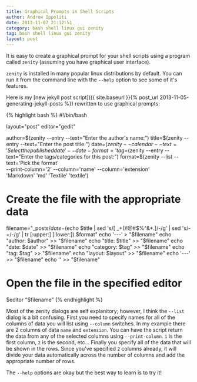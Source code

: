 ```yaml
---
title: Graphical Prompts in Shell Scripts
author: Andrew Ippoliti
date: 2013-11-07 21:12:51
category: bash shell linux gui zenity
tag: bash shell linux gui zenity
layout: post
---
```


It is easy to create a graphical prompt for your shell scripts using a program
called `zenity` (assuming you have graphical user interface).

`zenity` is installed in many popular linux distributions by default. You can 
run it from the command line with the `--help` option to see some of it's
features.

Here is my [new jekyll post script]({{ site.baseurl }}{% post_url 2013-11-05-generating-jekyll-posts %})
rewritten to use graphical prompts:

{% highlight bash %}
#!/bin/bash

layout="post"
editor="gedit"

author=$(zenity --entry --text="Enter the author's name:")
title=$(zenity --entry --text="Enter the post title:")
date=$(zenity --calendar --text='Select the published date' --date-format='%Y-%m-%d')
tag=$(zenity --entry --text="Enter the tags/categories for this post:")
format=$(zenity --list --text='Pick the format' \
  --print-column='2' --column='name' --column='extension' \
  'Markdown' 'md' 'Textile' 'textile')

# Create the file with the appropriate data
filename="_posts/$date-$(echo $title | sed 's/[ _+()!@#$%^&*.]/-/g' | sed 's/-+/-/g' | tr [:upper:] [:lower:]).$format"
echo '---' > "$filename"
echo "author: $author" >> "$filename"
echo "title: $title" >> "$filename"
echo "date: $date" >> "$filename"
echo "category: $tag" >> "$filename"
echo "tag: $tag" >> "$filename"
echo "layout: $layout" >> "$filename"
echo '---' >> "$filename"
echo '' >> "$filename"

# Open the file in the specified editor
$editor "$filename"
{% endhighlight %}

Most of the zenity dialogs are self explanitory; however, I think the `--list` 
dialog is a bit confusing. First you need to specify names for all of the
columns of data you will list using `--column` switches. In my example there 
are 2 columns of data `name` and `extension`. You can have the script return 
the data from any of the selected columns using `--print-column`. `1` is the
first column, `2` is the second, etc... Finally you specify all of the data
that will be shown in the rows. Since you've specified `2` columns already, it
will divide your data automatically across the number of columns and add the
appropriate number of rows.

The `--help` options are okay but the best way to learn is to try it!

